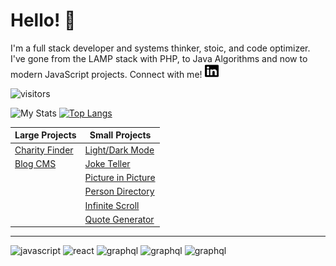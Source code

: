 # Hello! 👋

I'm a full stack developer and systems thinker, stoic, and code optimizer. I've gone from the LAMP stack with PHP, to Java Algorithms and now to modern JavaScript projects. Connect with me!
<a href="https://www.linkedin.com/in/ethan-glover/">
<img src="https://raw.githubusercontent.com/eglove/eglove/eeb591600b73da426bd298d229e2fd96df019488/linkedin-brands.svg" alt="LinkedIn" width="22px" height="22px">
</a>

<!-- Visitor Badge via https://visitor-badge.laobi.icu/ -->
![visitors](https://visitor-badge.laobi.icu/badge?page_id=eglove.visitor-badge.issue.1)

<!-- GitHub Readme Stats from https://github.com/anuraghazra/github-readme-stats -->
![My Stats](https://github-readme-stats.vercel.app/api?username=eglove&show_icons=true&theme=default)
[![Top Langs](https://github-readme-stats.vercel.app/api/top-langs/?username=eglove&layout=compact)](https://github.com/anuraghazra/github-readme-stats)

|Large Projects|Small Projects|
|---|---|
|[Charity Finder](https://github.com/eglove/Charity-App-React-GraphQL)|[Light/Dark Mode](https://eglove.github.io/light-dark-mode/)|
|[Blog CMS](https://github.com/eglove/PHP-Dynamic-Website)|[Joke Teller](https://eglove.github.io/joke-teller/)|
||[Picture in Picture](https://eglove.github.io/picture-in-picture/)|
||[Person Directory](https://eglove.github.io/aliens/)|
||[Infinite Scroll](https://eglove.github.io/infinite-scroll/)|
||[Quote Generator](https://eglove.github.io/quote-generator/)|

<hr>
<div>
  <img src="https://www.vectorlogo.zone/logos/javascript/javascript-icon.svg" alt="javascript">
  <img src="https://www.vectorlogo.zone/logos/reactjs/reactjs-icon.svg" alt="react">
  <img src="https://www.vectorlogo.zone/logos/graphql/graphql-icon.svg" alt="graphql">
  <img src="https://www.vectorlogo.zone/logos/w3_html5/w3_html5-icon.svg" alt="graphql">
  <img src="https://www.vectorlogo.zone/logos/getbootstrap/getbootstrap-icon.svg" alt="graphql">
</div>

